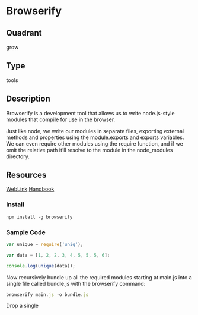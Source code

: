 # Browserify

## Quadrant
grow

## Type
tools

## Description
Browserify is a development tool that allows us to write node.js-style modules that compile for use in the browser. 

Just like node, we write our modules in separate files, exporting external methods and properties using the module.exports and exports variables. We can even require other modules using the require function, and if we omit the relative path it’ll resolve to the module in the node_modules directory.

## Resources
[WebLink](http://browserify.org/)
[Handbook](https://github.com/browserify/browserify-handbook)

### Install
```js
npm install -g browserify
```

### Sample Code
```js
var unique = require('uniq');

var data = [1, 2, 2, 3, 4, 5, 5, 5, 6];

console.log(unique(data));
```

Now recursively bundle up all the required modules starting at main.js into a single file called bundle.js with the browserify command:

```js
browserify main.js -o bundle.js
```

Drop a single <script> tag into your html and you're done!

```js
<script src="bundle.js"></script>
```


## Github
* https://github.com/browserify/browserify

### Platform
web
